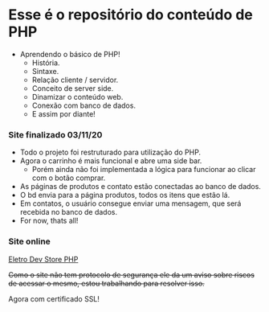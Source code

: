 # Esse é o repositório do conteúdo de PHP

- Aprendendo o básico de PHP!
  - História.
  - Sintaxe.
  - Relação cliente / servidor.
  - Conceito de server side.
  - Dinamizar o conteúdo web.
  - Conexão com banco de dados.
  - E assim por diante!



### Site finalizado 03/11/20
- Todo o projeto foi restruturado para utilização do PHP.
- Agora o carrinho é mais funcional e abre uma side bar.
  - Porém ainda não foi implementada a lógica para funcionar ao clicar com o botão comprar.
- As páginas de produtos e contato estão conectadas ao banco de dados.
- O bd envia para a página produtos, todos os itens que estão lá.
- Em contatos, o usuário consegue enviar uma mensagem, que será recebida no banco de dados.
- For now, thats all!

 ### Site online
 [Eletro Dev Store PHP](https://eletrodevstore.42web.io/)

~~Como o site não tem protocolo de segurança ele da um aviso sobre riscos de acessar o mesmo, estou trabalhando para resolver isso.~~

Agora com certificado SSL!